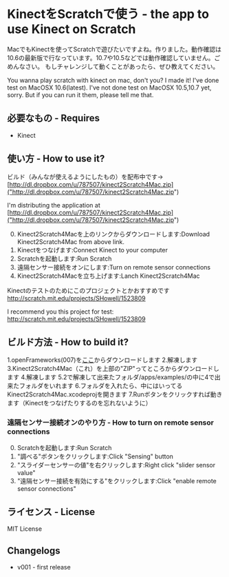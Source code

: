 # KinectをScratchで使う - the app to use Kinect on Scratch
MacでもKinectを使ってScratchで遊びたいですよね。作りました。動作確認は10.6の最新版で行なっています。10.7や10.5などでは動作確認していません。ごめんなさい。
もしチャレンジして動くことがあったら、ぜひ教えてください。

You wanna play scratch with kinect on mac, don't you?  I made it!  I've done test on MacOSX 10.6(latest).
I've not done test on MacOSX 10.5,10.7 yet, sorry.  But if you can run it them, please tell me that.
## 必要なもの - Requires
* Kinect

## 使い方 - How to use it?
ビルド（みんなが使えるようにしたもの）を配布中です→　[http://dl.dropbox.com/u/787507/kinect2Scratch4Mac.zip]("http://dl.dropbox.com/u/787507/kinect2Scratch4Mac.zip")

I'm distributing the application at [http://dl.dropbox.com/u/787507/kinect2Scratch4Mac.zip]("http://dl.dropbox.com/u/787507/kinect2Scratch4Mac.zip")

  
0. Kinect2Scratch4Macを上のリンクからダウンロードします:Download Kinect2Scratch4Mac from above link.
1. Kinectをつなげます:Connect Kinect to your computer
2. Scratchを起動します:Run Scratch
3. 遠隔センサー接続をオンにします:Turn on remote sensor connections
4. Kinect2Scratch4Macを立ち上げます:Lanch Kinect2Scratch4Mac

Kinectのテストのためにこのプロジェクトとかおすすめです http://scratch.mit.edu/projects/SHowell/1523809

I recommend you this project for test: http://scratch.mit.edu/projects/SHowell/1523809

## ビルド方法 - How to build it?


1.openFrameworks(007)を[ここ]("http://openframeworks.cc/download")からダウンロードします
2.解凍します
3.Kinect2Scratch4Mac（これ）を上部の"ZIP"ってところからダウンロードします
4.解凍します
5.2で解凍して出来たフォルダ/apps/examples/の中に4で出来たフォルダをいれます
6.フォルダを入れたら、中にはいってるKinect2Scratch4Mac.xcodeprojを開きます
7.Runボタンをクリックすれば動きます（Kinectをつなげたりするのを忘れないように）

### 遠隔センサー接続オンのやり方 - How to turn on remote sensor connections
0. Scratchを起動します:Run Scratch
1. "調べる"ボタンをクリックします:Click "Sensing" button
2. "スライダーセンサーの値"を右クリックします:Right click "slider sensor value"
3. "遠隔センサー接続を有効にする"をクリックします:Click "enable remote sensor connections"


## ライセンス - License

MIT License

## Changelogs
* v001 - first release

